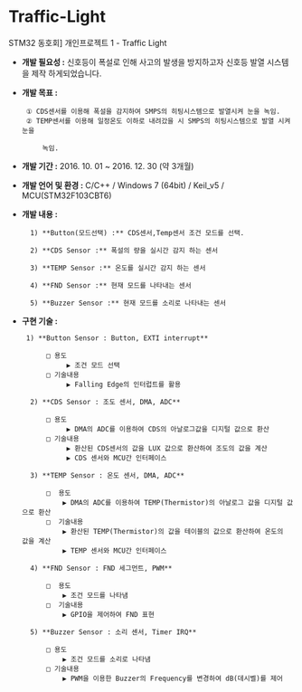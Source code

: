 # Traffic-Light
STM32 동호회] 개인프로젝트 1 - Traffic Light

- **개발 필요성 :** 신호등이 폭설로 인해 사고의 발생을 방지하고자 신호등 발열 시스템을 제작
하게되었습니다.

- **개발 목표 :**

       ① CDS센서를 이용해 폭설을 감지하여 SMPS의 히팅시스템으로 발열시켜 눈을 녹임.
       ② TEMP센서를 이용해 일정온도 이하로 내려갔을 시 SMPS의 히팅시스템으로 발열 시켜 눈을

           녹임.

- **개발 기간 :** 2016. 10. 01 ~ 2016. 12. 30 (약 3개월)
- **개발 언어 및 환경 :** C/C++ / Windows 7 (64bit) / Keil_v5 / MCU(STM32F103CBT6)
- **개발 내용 :**

        1) **Button(모드선택) :** CDS센서,Temp센서 조건 모드를 선택.

        2) **CDS Sensor :** 폭설의 량을 실시간 감지 하는 센서

        3) **TEMP Sensor :** 온도를 실시간 감지 하는 센서

        4) **FND Sensor :** 현재 모드를 나타내는 센서

        5) **Buzzer Sensor :** 현재 모드를 소리로 나타내는 센서

- **구현 기술 :**

       1) **Button Sensor : Button, EXTI interrupt**

            □ 용도
                 ▶ 조건 모드 선택
            □ 기술내용
                 ▶ Falling Edge의 인터럽트를 활용

        2) **CDS Sensor : 조도 센서, DMA, ADC**

            □ 용도
                 ▶ DMA의 ADC를 이용하여 CDS의 아날로그값을 디지털 값으로 환산
            □ 기술내용
                 ▶ 환산된 CDS센서의 값을 LUX 값으로 환산하여 조도의 값을 계산
                 ▶ CDS 센서와 MCU간 인터페이스

        3) **TEMP Sensor : 온도 센서, DMA, ADC**

            □  용도
                ▶ DMA의 ADC를 이용하여 TEMP(Thermistor)의 아날로그 값을 디지털 값으로 환산
            □  기술내용
                ▶ 환산된 TEMP(Thermistor)의 값을 테이블의 값으로 환산하여 온도의 값을 계산
                ▶ TEMP 센서와 MCU간 인터페이스

        4) **FND Sensor : FND 세그먼트, PWM**

            □  용도
                ▶ 조건 모드를 나타냄
            □  기술내용
                ▶ GPIO을 제어하여 FND 표현

        5) **Buzzer Sensor : 소리 센서, Timer IRQ**

            □ 용도
                ▶ 조건 모드를 소리로 나타냄
            □ 기술내용
                ▶ PWM을 이용한 Buzzer의 Frequency를 변경하여 dB(데시벨)를 제어
